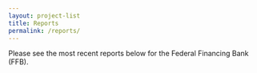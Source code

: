 ```yaml
---
layout: project-list
title: Reports
permalink: /reports/
---
```

Please see the most recent reports below for the Federal Financing Bank (FFB).

## 
